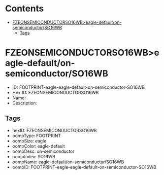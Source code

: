 



Contents
========

* [FZEONSEMICONDUCTORSO16WB>eagle-default/on-semiconductor/SO16WB](#fzeonsemiconductorso16wbeagle-defaulton-semiconductorso16wb)
	* [Tags](#tags)

# FZEONSEMICONDUCTORSO16WB>eagle-default/on-semiconductor/SO16WB

- ID: FOOTPRINT-eagle-eagle-default-on-semiconductor-SO16WB
- Hex ID: FZEONSEMICONDUCTORSO16WB
- Name: 
- Description: 

## Tags

- hexID: FZEONSEMICONDUCTORSO16WB
- oompType: FOOTPRINT
- oompSize: eagle
- oompColor: eagle-default
- oompDesc: on-semiconductor
- oompIndex: SO16WB
- oompName: eagle-default/on-semiconductor/SO16WB
- oompID: FOOTPRINT-eagle-eagle-default-on-semiconductor-SO16WB
